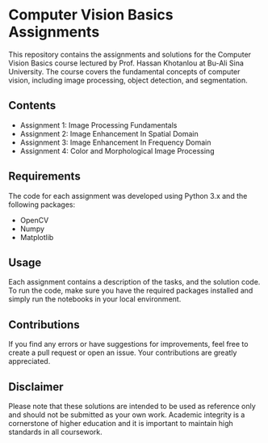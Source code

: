 # Computer Vision Basics Assignments
This repository contains the assignments and solutions for the Computer Vision Basics course lectured by Prof. Hassan Khotanlou at Bu-Ali Sina University. The course covers the fundamental concepts of computer vision, including image processing, object detection, and segmentation.

## Contents
- Assignment 1: Image Processing Fundamentals
- Assignment 2: Image Enhancement In Spatial Domain
- Assignment 3: Image Enhancement In Frequency Domain
- Assignment 4: Color and Morphological Image Processing

## Requirements
The code for each assignment was developed using Python 3.x and the following packages:
- OpenCV
- Numpy
- Matplotlib

## Usage
Each assignment contains a description of the tasks, and the solution code. To run the code, make sure you have the required packages installed and simply run the notebooks in your local environment.

## Contributions
If you find any errors or have suggestions for improvements, feel free to create a pull request or open an issue. Your contributions are greatly appreciated.

## Disclaimer
Please note that these solutions are intended to be used as reference only and should not be submitted as your own work. Academic integrity is a cornerstone of higher education and it is important to maintain high standards in all coursework.
